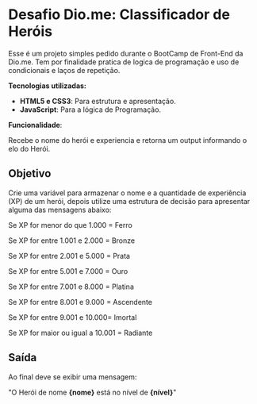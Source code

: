 # Desafio Dio.me: Classificador de Heróis

Esse é um projeto simples pedido durante o BootCamp de Front-End da Dio.me. Tem por finalidade pratica de logica de programação e uso de condicionais e laços de repetição.

**Tecnologias utilizadas:**

- **HTML5 e CSS3**: Para estrutura e apresentação.
- **JavaScript**: Para a lógica de Programação.

**Funcionalidade**:

Recebe o nome do herói e experiencia e retorna um output informando o elo do Herói.

## Objetivo

Crie uma variável para armazenar o nome e a quantidade de experiência (XP) de um herói, depois utilize uma estrutura de decisão para apresentar alguma das mensagens abaixo:

Se XP for menor do que 1.000 = Ferro

Se XP for entre 1.001 e 2.000 = Bronze

Se XP for entre 2.001 e 5.000 = Prata

Se XP for entre 5.001 e 7.000 = Ouro

Se XP for entre 7.001 e 8.000 = Platina

Se XP for entre 8.001 e 9.000 = Ascendente

Se XP for entre 9.001 e 10.000= Imortal

Se XP for maior ou igual a 10.001 = Radiante

## Saída

Ao final deve se exibir uma mensagem:

"O Herói de nome **{nome}** está no nível de **{nível}**"
